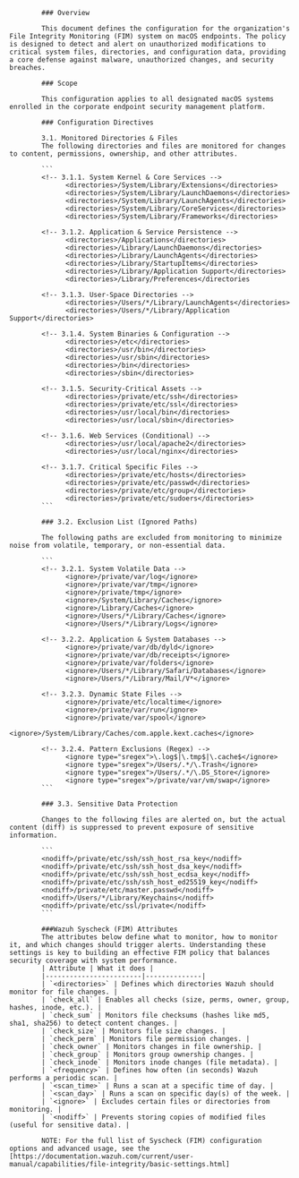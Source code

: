             ### Overview

            This document defines the configuration for the organization's File Integrity Monitoring (FIM) system on macOS endpoints. The policy is designed to detect and alert on unauthorized modifications to critical system files, directories, and configuration data, providing a core defense against malware, unauthorized changes, and security breaches.

            ### Scope

            This configuration applies to all designated macOS systems enrolled in the corporate endpoint security management platform.

            ### Configuration Directives

            3.1. Monitored Directories & Files
            The following directories and files are monitored for changes to content, permissions, ownership, and other attributes.

            ```
            <!-- 3.1.1. System Kernel & Core Services -->
                  <directories>/System/Library/Extensions</directories>
                  <directories>/System/Library/LaunchDaemons</directories>
                  <directories>/System/Library/LaunchAgents</directories>
                  <directories>/System/Library/CoreServices</directories>
                  <directories>/System/Library/Frameworks</directories>

            <!-- 3.1.2. Application & Service Persistence -->
                  <directories>/Applications</directories>
                  <directories>/Library/LaunchDaemons</directories>
                  <directories>/Library/LaunchAgents</directories>
                  <directories>/Library/StartupItems</directories>
                  <directories>/Library/Application Support</directories>
                  <directories>/Library/Preferences</directories

            <!-- 3.1.3. User-Space Directories -->
                  <directories>/Users/*/Library/LaunchAgents</directories>
                  <directories>/Users/*/Library/Application Support</directories>

            <!-- 3.1.4. System Binaries & Configuration -->
                  <directories>/etc</directories>
                  <directories>/usr/bin</directories>
                  <directories>/usr/sbin</directories>
                  <directories>/bin</directories>
                  <directories>/sbin</directories>

            <!-- 3.1.5. Security-Critical Assets -->
                  <directories>/private/etc/ssh</directories>
                  <directories>/private/etc/ssl</directories>
                  <directories>/usr/local/bin</directories>
                  <directories>/usr/local/sbin</directories>

            <!-- 3.1.6. Web Services (Conditional) -->
                  <directories>/usr/local/apache2</directories>
                  <directories>/usr/local/nginx</directories>

            <!-- 3.1.7. Critical Specific Files --> 
                  <directories>/private/etc/hosts</directories>
                  <directories>/private/etc/passwd</directories>
                  <directories>/private/etc/group</directories>
                  <directories>/private/etc/sudoers</directories>
            ```

            ### 3.2. Exclusion List (Ignored Paths)

            The following paths are excluded from monitoring to minimize noise from volatile, temporary, or non-essential data.

            ```
            <!-- 3.2.1. System Volatile Data -->
                  <ignore>/private/var/log</ignore>
                  <ignore>/private/var/tmp</ignore>
                  <ignore>/private/tmp</ignore>
                  <ignore>/System/Library/Caches</ignore>
                  <ignore>/Library/Caches</ignore>
                  <ignore>/Users/*/Library/Caches</ignore>
                  <ignore>/Users/*/Library/Logs</ignore>

            <!-- 3.2.2. Application & System Databases -->
                  <ignore>/private/var/db/dyld</ignore>
                  <ignore>/private/var/db/receipts</ignore>
                  <ignore>/private/var/folders</ignore>
                  <ignore>/Users/*/Library/Safari/Databases</ignore>
                  <ignore>/Users/*/Library/Mail/V*</ignore>

            <!-- 3.2.3. Dynamic State Files -->
                  <ignore>/private/etc/localtime</ignore>
                  <ignore>/private/var/run</ignore>
                  <ignore>/private/var/spool</ignore>
                  <ignore>/System/Library/Caches/com.apple.kext.caches</ignore>

            <!-- 3.2.4. Pattern Exclusions (Regex) -->
                  <ignore type="sregex">\.log$|\.tmp$|\.cache$</ignore>
                  <ignore type="sregex">/Users/.*/\.Trash</ignore>
                  <ignore type="sregex">/Users/.*/\.DS_Store</ignore>
                  <ignore type="sregex">/private/var/vm/swap</ignore>
            ```

            ### 3.3. Sensitive Data Protection

            Changes to the following files are alerted on, but the actual content (diff) is suppressed to prevent exposure of sensitive information.

            ```
            <nodiff>/private/etc/ssh/ssh_host_rsa_key</nodiff>
            <nodiff>/private/etc/ssh/ssh_host_dsa_key</nodiff>
            <nodiff>/private/etc/ssh/ssh_host_ecdsa_key</nodiff>
            <nodiff>/private/etc/ssh/ssh_host_ed25519_key</nodiff>
            <nodiff>/private/etc/master.passwd</nodiff>
            <nodiff>/Users/*/Library/Keychains</nodiff>
            <nodiff>/private/etc/ssl/private</nodiff>
            ```

            ###Wazuh Syscheck (FIM) Attributes
            The attributes below define what to monitor, how to monitor it, and which changes should trigger alerts. Understanding these settings is key to building an effective FIM policy that balances security coverage with system performance.
            | Attribute | What it does |
            |------------------------|--------------|
            | `<directories>` | Defines which directories Wazuh should monitor for file changes. |
            | `check_all` | Enables all checks (size, perms, owner, group, hashes, inode, etc.). |
            | `check_sum` | Monitors file checksums (hashes like md5, sha1, sha256) to detect content changes. |
            | `check_size` | Monitors file size changes. |
            | `check_perm` | Monitors file permission changes. |
            | `check_owner` | Monitors changes in file ownership. |
            | `check_group` | Monitors group ownership changes. |
            | `check_inode` | Monitors inode changes (file metadata). |
            | `<frequency>` | Defines how often (in seconds) Wazuh performs a periodic scan. |
            | `<scan_time>` | Runs a scan at a specific time of day. |
            | `<scan_day>` | Runs a scan on specific day(s) of the week. |
            | `<ignore>` | Excludes certain files or directories from monitoring. |
            | `<nodiff>` | Prevents storing copies of modified files (useful for sensitive data). |

            NOTE: For the full list of Syscheck (FIM) configuration options and advanced usage, see the [https://documentation.wazuh.com/current/user-manual/capabilities/file-integrity/basic-settings.html]
